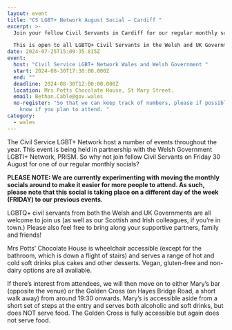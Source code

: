 ```yaml
---
layout: event
title: "CS LGBT+ Network August Social – Cardiff "
excerpt: >-
  Join your fellow Civil Servants in Cardiff for our regular monthly socials. 

  This is open to all LGBTQ+ Civil Servants in the Welsh and UK Governments and Wider Public Sector, along with their supportive family and friends.
date: 2024-07-25T15:09:35.815Z
event:
  host: "Civil Service LGBT+ Network Wales and Welsh Government "
  start: 2024-08-30T17:30:00.000Z
  end: ""
  deadline: 2024-08-30T12:00:00.000Z
  location: Mrs Potts Chocolate House, St Mary Street.
  email: Bethan.Cable@gov.wales
  no-register: "So that we can keep track of numbers, please if possible let us
    know if you plan to attend. "
category:
  - wales
---
```

The Civil Service LGBT+ Network host a number of events throughout the year. This event is being held in partnership with the Welsh Government LGBTI+ Network, PRISM. So why not join fellow Civil Servants on Friday 30 August for one of our regular monthly socials?

**PLEASE NOTE: We are currently experimenting with moving the monthly socials around to make it easier for more people to attend. As such, please note that this social is taking place on a different day of the week (FRIDAY) to our previous events.**

LGBTQ+ civil servants from both the Welsh and UK Governments are all welcome to join us (as well as our Scottish and Irish colleagues, if you’re in town.) Please also feel free to bring along your supportive partners, family and friends!

Mrs Potts’ Chocolate House is wheelchair accessible (except for the bathroom, which is down a flight of stairs) and serves a range of hot and cold soft drinks plus cakes and other desserts. Vegan, gluten-free and non-dairy options are all available.

If there’s interest from attendees, we will then move on to either Mary’s bar (opposite the venue) or the Golden Cross (on Hayes Bridge Road, a short walk away) from around 19:30 onwards. Mary’s is accessible aside from a short set of steps at the entry and serves both alcoholic and soft drinks, but does NOT serve food. The Golden Cross is fully accessible but again does not serve food.